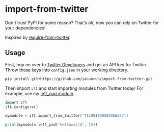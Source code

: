 # import-from-twitter

Don't trust PyPI for some reason? That's ok, now you can rely on Twitter for your dependencies!

Inspired by [require-from-twitter](https://gist.github.com/rauchg/5b032c2c2166e4e36713).

## Usage

First, hop on over to [Twitter Developers](https://dev.twitter.com/oauth/overview/application-owner-access-tokens) and
get an API key for Twitter. Throw those keys into `config.json` in your working directory.

```bash
pip install git+https://github.com/ianunruh/import-from-twitter.git
```

Then import `ift` and start importing modules from Twitter today! For example, use my
[left_pad module](https://twitter.com/ianunruh/status/713091939805966337).

```python
import ift
ift.configure()

mymodule = ift.import_from_twitter('713091939805966337')

print(mymodule.left_pad('helloworld', 15))
```
